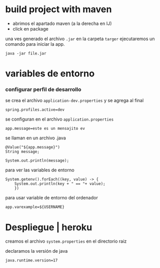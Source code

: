 # build project with maven

* abrimos el apartado maven (a la derecha en IJ)
* click en package

una ves generado el archivo `.jar` en la carpeta `targer` ejecutaremos un comando para iniciar la app.

	java -jar file.jar

# variables de entorno

### configurar perfil de desarrollo
se crea el archivo `application-dev.properties` y se agrega al final 

	spring.profiles.active=dev


se configuran en el archivo `application.properties`

	app.message=este es un mensajito ev

se llaman en un archivo .java

	@Value("${app.message}")
	String message;

	System.out.println(message);

para ver las variables de entorno

	System.getenv().forEach((key, value) -> {
		System.out.println(key + " == "+ value); 
		})

para usar variable de entorno del ordenador

	app.varexample=${USERNAME}

# Despliegue | heroku

creamos el archivo `system.properties` en el directorio raiz

declaramos la versión de java 

	java.runtime.version=17